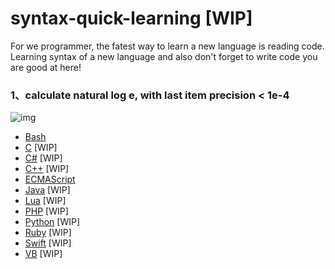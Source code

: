 # syntax-quick-learning [WIP]

For we programmer, the fatest way to learn a new language is reading code. Learning syntax of a new language and also don't forget to write code you are good at here!

### 1、calculate natural log e, with last item precision < 1e-4

![img](http://latex.codecogs.com/gif.latex?e=1+\\frac{1}{1!}+\\frac{1}{2!}+...+\\frac{1}{n!})

* [Bash](Bash/1.sh)
* [C](C/1.c) [WIP]
* [C#](C#/1.) [WIP]
* [C++](C++/1.cpp) [WIP]
* [ECMAScript](ECMAScript/1.js)
* [Java](Java/1.java) [WIP]
* [Lua](Lua/1.lua) [WIP]
* [PHP](PHP/1.php) [WIP]
* [Python](Python/1.py) [WIP]
* [Ruby](Ruby/1.rb) [WIP]
* [Swift](Swift/1.m) [WIP]
* [VB](VB/1.bas) [WIP]

